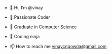 - 👋 Hi, I’m @vinay
- 👀 Passionate Coder 
- 🌱 Graduate in Computer Science 
- 🥷 Coding ninja

- 📫 How to reach me vinaycngowda@gmail.com

<!---
vinaygowda72844572/vinaygowda72844572 is a ✨ special ✨ repository because its `README.md` (this file) appears on your GitHub profile.
You can click the Preview link to take a look at your changes.
--->
